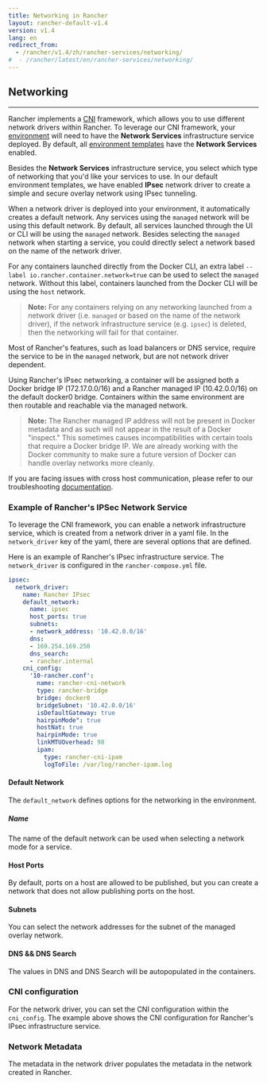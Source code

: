 ```yaml
---
title: Networking in Rancher
layout: rancher-default-v1.4
version: v1.4
lang: en
redirect_from:
  - /rancher/v1.4/zh/rancher-services/networking/
#  - /rancher/latest/en/rancher-services/networking/
---
```


## Networking
---

Rancher implements a [CNI](https://github.com/containernetworking/cni) framework, which allows you to use different network drivers within Rancher. To leverage our CNI framework, your [environment]({{site.baseurl}}/rancher/{{page.version}}/{{page.lang}}/environments) will need to have the **Network Services** infrastructure service deployed. By default, all [environment templates]({{site.baseurl}}/rancher/{{page.version}}/{{page.lang}}/environments/#what-is-an-environment-template) have the **Network Services** enabled.

Besides the **Network Services** infrastructure service, you select which type of networking that you'd like your services to use. In our default environment templates, we have enabled **IPsec** network driver to create a simple and secure overlay network using IPsec tunneling.

When a network driver is deployed into your environment, it automatically creates a default network. Any services using the `managed` network will be using this default network. By default, all services launched through the UI or CLI will be using the `managed` network. Besides selecting the `managed` network when starting a service, you could directly select a network based on the name of the network driver.

For any containers launched directly from the Docker CLI, an extra label `--label io.rancher.container.network=true` can be used to select the `managed` network. Without this label, containers launched from the Docker CLI will be using the `host` network.

> **Note:** For any containers relying on any networking launched from a network driver (i.e. `managed` or based on the name of the network driver), if the network infrastructure service (e.g. `ipsec`) is deleted, then the networking will fail for that container.

Most of Rancher's features, such as load balancers or DNS service, require the service to be in the `managed` network, but are not network driver dependent.

Using Rancher's IPsec networking, a container will be assigned both a Docker bridge IP (172.17.0.0/16) and a Rancher managed IP (10.42.0.0/16) on the default docker0 bridge. Containers within the same environment are then routable and reachable via the managed network.

> **Note:** The Rancher managed IP address will not be present in Docker metadata and as such will not appear in the result of a Docker "inspect." This sometimes causes incompatibilities with certain tools that require a Docker bridge IP. We are already working with the Docker community to make sure a future version of Docker can handle overlay networks more cleanly.

If you are facing issues with cross host communication, please refer to our troubleshooting [documentation]({{site.baseurl}}/rancher/{{page.version}}/{{page.lang}}/faqs/troubleshooting/#cross-host-communication).

### Example of Rancher's IPSec Network Service

To leverage the CNI framework, you can enable a network infrastructure service, which is created from a network driver in a yaml file. In the `network_driver` key of the yaml, there are several options that are defined.

Here is an example of Rancher's IPsec infrastructure service. The `network_driver` is configured in the `rancher-compose.yml` file.

```yaml
ipsec:
  network_driver:
    name: Rancher IPsec
    default_network:
      name: ipsec
      host_ports: true
      subnets:
      - network_address: '10.42.0.0/16'
      dns:
      - 169.254.169.250
      dns_search:
      - rancher.internal
    cni_config:
      '10-rancher.conf':
        name: rancher-cni-network
        type: rancher-bridge
        bridge: docker0
        bridgeSubnet: '10.42.0.0/16'
        isDefaultGateway: true
        hairpinMode": true
        hostNat: true
        hairpinMode: true
        linkMTUOverhead: 98
        ipam:
          type: rancher-cni-ipam
          logToFile: /var/log/rancher-ipam.log
```

#### Default Network
The `default_network` defines options for the networking in the environment.

##### Name

The name of the default network can be used when selecting a network mode for a service.

#### Host Ports

By default, ports on a host are allowed to be published, but you can create a network that does not allow publishing ports on the host.

#### Subnets

You can select the network addresses for the subnet of the managed overlay network.

#### DNS && DNS Search

The values in DNS and DNS Search  will be autopopulated in the containers.

### CNI configuration

For the network driver, you can set the CNI configuration within the `cni_config`. The example above shows the CNI configuration for Rancher's IPsec infrastructure service.

### Network Metadata

The metadata in the network driver populates the metadata in the network created in Rancher.
